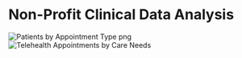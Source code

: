 # Non-Profit Clinical Data Analysis

![Patients by Appointment Type png](https://user-images.githubusercontent.com/65197541/134558320-1fca5e51-f38d-41dc-872d-3dbe9e9338e4.png)
![Telehealth Appointments by Care Needs](https://user-images.githubusercontent.com/65197541/134558140-9f55dc1c-19bd-4b00-8244-aaca216f0d5d.PNG)

